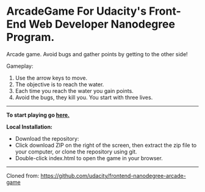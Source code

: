 # ArcadeGame For Udacity's Front-End Web Developer Nanodegree Program.
Arcade game. Avoid bugs and gather points by getting to the other side!


Gameplay:

1. Use the arrow keys to move.
2. The objective is to reach the water.
3. Each time you reach the water you gain points.
4. Avoid the bugs, they kill you. You start with three lives.

___
**To start playing go [here.](https://tpliakas.github.io/ArcadeGame)**

**Local Installation:**

* Download the repository:
* Click download ZIP on the right of the screen, then extract the zip file to your computer, or clone the repository using git.
* Double-click index.html to open the game in your browser.
___

Cloned from: https://github.com/udacity/frontend-nanodegree-arcade-game
